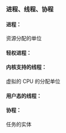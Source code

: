 ### 进程、线程、协程

#### 进程：

资源分配的单位

#### 轻权进程：

#### 内核支持的线程：

虚拟的 CPU 的分配单位

#### 用户态的线程：



#### 协程：

任务的实体